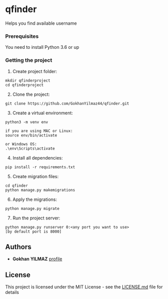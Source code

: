 # qfinder
Helps you find available username

### Prerequisites

You need to install Python 3.6 or up


### Getting the project

1. Create project folder:
```
mkdir qfinderproject
cd qfinderproject
```
2. Clone the project:
```
git clone https://github.com/GokhanYilmaz44/qfinder.git
```
3. Create a virtual environment:
```
python3 -m venv env

if you are using MAC or Linux:
source env/bin/activate

or Windows OS:
.\env\Scripts\activate
```
4. Install all dependencies:
```
pip install -r requirements.txt
```
5. Create migration files:
```
cd qfinder
python manage.py makemigrations
```
6. Apply the migrations:
```
python manage.py migrate
```
7. Run the project server:
```
python manage.py runserver 0:<any port you want to use>
[by default port is 8000]
```

## Authors
* **Gokhan YILMAZ** [profile](https://github.com/GokhanYilmaz44)

## License

This project is licensed under the MIT License - see the [LICENSE.md](LICENSE.md) file for details

